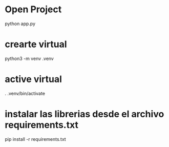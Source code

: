# Open Project

python app.py 

# crearte virtual 

python3 -m venv .venv

# active virtual 

. .venv/bin/activate

# instalar las librerias desde el archivo requirements.txt

 pip install -r requirements.txt
